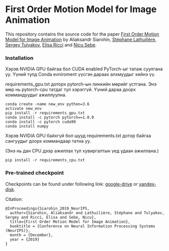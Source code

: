 # First Order Motion Model for Image Animation

This repository contains the source code for the paper [First Order Motion Model for Image Animation](https://papers.nips.cc/paper/8935-first-order-motion-model-for-image-animation) by Aliaksandr Siarohin, [Stéphane Lathuilière](http://stelat.eu), [Sergey Tulyakov](http://stulyakov.com), [Elisa Ricci](http://elisaricci.eu/) and [Nicu Sebe](http://disi.unitn.it/~sebe/). 

### Installation
Хэрэв NVIDIA GPU байгаа бол CUDA enabled PyTorch-ыг татаж суулгана уу.
Үүний тулд Conda evniroment үүсгэн дараах алхмуудыг хийнэ үү.

requirements_gpu.txt доторх pytorch-ын линкийн мөрийг устгана. Энэ мөр нь pytorch-cpu татдаг тул хэрэггүй.
Үүний дараа доорх коммандуудыг ажиллуулна.
```console
conda create -name new_env python=3.6
activate new_env
pip install -r requirements_gpu.txt
conda install -c pytorch pytorch==1.0.0
conda install -c pytorch cuda90
conda install numpy
```

Хэрэв NVIDIA GPU байхгүй бол шууд requirements.txt дотор байгаа сангуудыг доорх коммандаар татна уу.

(Энэ нь дан CPU дээр ажиллах тул хувиргалтын үед удаан ажиллана.)
```
pip install -r requirements_cpu.txt
```


### Pre-trained checkpoint
Checkpoints can be found under following link: [google-drive](https://drive.google.com/open?id=1PyQJmkdCsAkOYwUyaj_l-l0as-iLDgeH) or [yandex-disk](https://yadi.sk/d/lEw8uRm140L_eQ).

Citation:

```
@InProceedings{Siarohin_2019_NeurIPS,
  author={Siarohin, Aliaksandr and Lathuilière, Stéphane and Tulyakov, Sergey and Ricci, Elisa and Sebe, Nicu},
  title={First Order Motion Model for Image Animation},
  booktitle = {Conference on Neural Information Processing Systems (NeurIPS)},
  month = {December},
  year = {2019}
}
```
